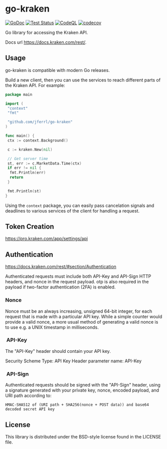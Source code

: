# go-kraken

[![GoDoc](https://img.shields.io/static/v1?label=godoc&message=reference&color=blue)](https://pkg.go.dev/github.com/jferrl/go-kraken)
[![Test Status](https://github.com/jferrl/go-kraken/workflows/tests/badge.svg)](https://github.com/jferrl/go-kraken/actions?query=workflow%3Atests)
[![CodeQL](https://github.com/jferrl/go-kraken/workflows/CodeQL/badge.svg)](https://github.com/jferrl/go-kraken/actions?query=workflow%3ACodeQL)
[![codecov](https://codecov.io/gh/jferrl/go-kraken/branch/main/graph/badge.svg?token=68I4BZF235)](https://codecov.io/gh/jferrl/go-kraken)

Go library for accessing the Kraken API.

Docs url <https://docs.kraken.com/rest/>.

## Usage

go-kraken is compatible with modern Go releases.

Build a new client, then you can use the services to reach different parts of the Kraken API. For example:

```go
package main

import (
 "context"
 "fmt"

 "github.com/jferrl/go-kraken"
)

func main() {
 ctx := context.Background()

 c := kraken.New(nil)

 // Get server time
 st, err := c.MarketData.Time(ctx)
 if err != nil {
  fmt.Println(err)
  return
 }

 fmt.Println(st)
}
```

Using the `context` package, you can easily pass cancelation signals and
deadlines to various services of the client for handling a request.

## Token Creation

<https://pro.kraken.com/app/settings/api>

## Authentication

<https://docs.kraken.com/rest/#section/Authentication>

Authenticated requests must include both API-Key and API-Sign HTTP headers, and nonce in the request payload. otp is also required in the payload if two-factor authentication (2FA) is enabled.

### Nonce

Nonce must be an always increasing, unsigned 64-bit integer, for each request that is made with a particular API key. While a simple counter would provide a valid nonce, a more usual method of generating a valid nonce is to use e.g. a UNIX timestamp in milliseconds.

###  API-Key

The "API-Key" header should contain your API key.

Security Scheme Type: API Key
Header parameter name: API-Key

###  API-Sign

Authenticated requests should be signed with the "API-Sign" header, using a signature generated with your private key, nonce, encoded payload, and URI path according to:

`HMAC-SHA512 of (URI path + SHA256(nonce + POST data)) and base64 decoded secret API key`

## License

This library is distributed under the BSD-style license found in the LICENSE file.
